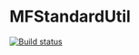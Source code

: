 # MFStandardUtil

[![Build status](https://ci.appveyor.com/api/projects/status/lesupcr6hw9v310g?svg=true)](https://ci.appveyor.com/project/MFunction96/mfstandardutil)